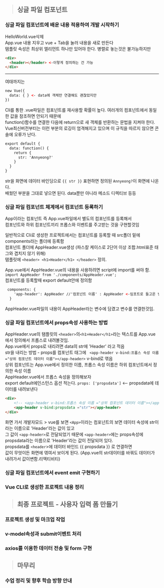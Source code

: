 > ## 싱글 파일 컴포넌트
### 싱글 파일 컴포넌트에 배운 내용 적용하여 개발 시작하기
HelloWorld.vue삭제   
App.vue 내용 지우고 vue + Tab을 눌러 내용을 새로 만든다   
탬플릿 속성은 최상위 엘리먼트 하나만 있어야 한다. 병렬로 놓는것은 불가능하지만 
```html
<div> 
  <header></header> <-이렇게 정의하는 건 가능
</div>
```
---
여태까지는 
```html
new Vue({
  data: { } <- data에 객체만 연결해도 괜찮았지만
})
```
Cli를 통한 .vue파일은 컴포넌트를 재사용할 확률이 높다. 여러개의 컴포넌트에서 동일한 값을 참조하면 안되기 때문에   
function()함수를 연결한 다음에 return으로 새 객체를 반환하는 문법을 지켜야 한다.   
Vue최신버전부터는 이런 부분의 로깅이 엄격해지고 있으며 이 규칙을 따르지 않으면 콘솔에 오류가 난다.
```html
export default {
  data: function() {
    return {
      str: 'Annyeong?'
    }
  }
}
```
str을 화면에 데이터 바인딩으로 `{{ str }}` 표현하면 정의된 `Annyeong?`이 화면에 나온다.  
배웠던 부분을 그대로 넣으면 된다. data뿐만 아니라 메소드 디렉티브 등등   
   
### 싱글 파일 컴포넌트 체계에서 컴포넌트 등록하기
App이라는 컴포넌트 즉 App.vue파일에서 별도의 컴포넌트를 등록해서    
컴포넌트와 하위 컴포넌트끼리 프롭스와 이벤트를 주고받는 것을 구현할것임    
   
일반적으로 Cli로 생성한 프로젝트에서는 컴포넌트를 등록할 때  src폴더 밑에 components라는 폴더에 등록함   
컴포넌트 폴더에 AppHeader.vue생성 (파스칼 케이스로 2단어 이상 조합.html표준 태그와 겹치지 않기 위해)   
탬플릿에 `<header> <h1>Header</h1> </header>` 정의.   

App.vue에서 AppHeader.vue의 내용을 사용하려면 script에 import를 써야 함.   
`import AppHeader from './components/AppHeader.vue';`   
컴포넌트를 등록할때 export default안에 정의함
```html
 components: {
    'app-header': AppHeader //'컴포넌트 이름' : AppHeader <-임포트로 들고온 변수
  }
```   
AppHeader.vue파일의 내용이 AppHeader라는 변수에 담겼고 변수를 연결한것임.   
   
### 싱글 파일 컴포넌트에서 props속성 사용하는 방법
AppHeader.vue의 탬플릿의 `<header>`의`<h1>Header</h1>`라는 텍스트를 App.vue에서 정의해서 프롭스로 내려볼것임.      
App.vue에서 props로 내리려면 data의 str에 'Header' 라고 적음       
str을 내리는 방법 - props를 컴포넌트 태그에 ` <app-header v-bind:프롭스 속성 이름 ="상위 컴포넌트 데이터 이름"></app-header>` v-bind로 엮음   
상위 컴포넌트는 App.vue에서 정의한 이름, 프롭스 속성 이름은 하위 컴포넌트에서 정의한 속성 이름    
AppHeader.vue에서 프롭스 속성을 정의해보자    
export default에인스턴스 옵션 적는다. `props: ['propsdata']` <-- propsdata에 데이터를 내려보낸다   

```html
<div>
    <!-- <app-header v-bind:프롭스 속성 이름 ="상위 컴포넌트 데이터 이름"></app-header> -->
    <app-header v-bind:propsdata ="str"></app-header>
</div>
```
화면 가서 개발자모드 > vue를 보면 `<App>`이라는 컴포넌트의 보면 데이터 속성에 str이라는 이름으로 'Header'라는 값이 있고         
그 값이 `<app-header>`로 전달되었기 때문에 `<app-header>`에는 props속성에 propsdata라는 이름으로 'Header'라는 값이 전달되어 있다.       
propsdata를 `<header`>에 데이터 바인드 {{ propsdata }} 로 연결하면    
값이 무엇이든 화면에 엮여서 보이게 된다. (App.vue의 str데이터를 바꿔도 데이터가 내려가서 값이변함.리액티비티) 
  
### 싱글 파일 컴포넌트에서 event emit 구현하기 

### Vue CLI로 생성한 프로젝트 내용 정리

> ## 최종 프로젝트 - 사용자 입력 폼 만들기
### 프로젝트 생성 및 마크업 작업

### v-model속성과 submit이벤트 처리

### axios를 이용한 데이터 전송 및 form 구현

>## 마무리
### 수업 정리 및 향후 학습 방향 안내
